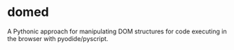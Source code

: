 # domed
A Pythonic approach for manipulating DOM structures for code executing in the browser with pyodide/pyscript.

